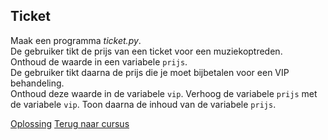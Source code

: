 ## Ticket

Maak een programma _ticket.py_.\
De gebruiker tikt de prijs van een ticket voor een muziekoptreden.\
Onthoud de waarde in een variabele `prijs`.\
De gebruiker tikt daarna de prijs die je moet bijbetalen voor een VIP
behandeling.\
Onthoud deze waarde in de variabele `vip`. Verhoog de variabele `prijs`
met de variabele `vip`. Toon daarna de inhoud van de variabele `prijs`.

[Oplossing](/oplossingen/ticket.html)
[Terug naar cursus](/08_getalveranderen.html)